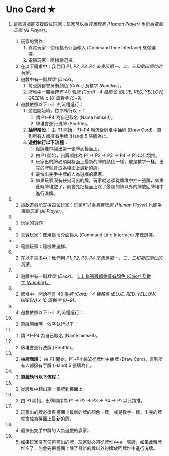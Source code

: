 # **Uno Card ✭**

1. 這款遊戲能支援四位玩家：玩家可以為*真實玩家 (Human Player)* 也能為*電腦玩家 (AI Player)*。
    1. 玩家的實作：
        1. 真實玩家：使用指令介面輸入 (Command Line Interface) 來做選擇。
        2. 電腦玩家：隨機做選擇。
    2. 在以下需求中：我們用 *P1, P2, P3, P4 來表示第一、二、三和第四順位的玩家。*
    3. 遊戲中有一副*牌堆 (Deck)*。
        1. 每張牌都會擁有顏色 *(Color)* 及數字 *(Number)*。
        2. 牌堆中一開始存有 40 張*牌 (Card)：4 種顏色 (BLUE, RED, YELLOW, GREEN) x 10 個數字 (0~9)。*
    4. 遊戲依照以下 i~iii 的流程進行：
        1. 遊戲開始時，依序執行以下：
            1. 請 P1~P4 為自己取名 (Name himself)。
            2. 牌堆會進行洗牌 (Shuffle)。
        2. **抽牌階段：** 由 P1 開始，P1~P4 輪流從牌堆中抽牌 (Draw Card)，直到所有人都擁有手牌 (Hand) 5 張牌為止。
        3. **遊戲執行以下流程：**
            1. 從牌堆中翻出第一張牌到檯面上。
            2. 由 P1 開始，出牌順序為 P1 → P2 → P3 → P4 → P1 以此類推。
            3. 玩家出的牌必須與檯面上最新的牌的顏色一樣，或是數字一樣。出完的牌就會成為檯面上最新的牌。
            4. 最快出完手中牌的人為遊戲的贏家。
            5. 如果玩家沒有任何可出的牌，玩家就必須從牌堆中抽一張牌，如果此時牌堆空了，則會先把檯面上除了最新的牌以外的牌放回牌堆中進行洗牌。

1. 1. 這款遊戲能支援四位玩家：玩家可以為*真實玩家 (Human Player)* 也能為*電腦玩家 (AI Player)*。
1. 1. 玩家的實作：
1. 1. 真實玩家：使用指令介面輸入 (Command Line Interface) 來做選擇。
2. 2. 電腦玩家：隨機做選擇。
2. 2. 在以下需求中：我們用 *P1, P2, P3, P4 來表示第一、二、三和第四順位的玩家。*
3. 3. 遊戲中有一副*牌堆 (Deck)*。
[1. 1. 每張牌都會擁有顏色 *(Color)* 及數字 *(Number)*。]()
2. 2. 牌堆中一開始存有 40 張*牌 (Card)：4 種顏色 (BLUE, RED, YELLOW, GREEN) x 10 個數字 (0~9)。*
4. 4. 遊戲依照以下 i~iii 的流程進行：
1. 1. 遊戲開始時，依序執行以下：
1. 1. 請 P1~P4 為自己取名 (Name himself)。
2. 2. 牌堆會進行洗牌 (Shuffle)。
2. 2. **抽牌階段：** 由 P1 開始，P1~P4 輪流從牌堆中抽牌 (Draw Card)，直到所有人都擁有手牌 (Hand) 5 張牌為止。
3. 3. **遊戲執行以下流程：**
1. 1. 從牌堆中翻出第一張牌到檯面上。
2. 2. 由 P1 開始，出牌順序為 P1 → P2 → P3 → P4 → P1 以此類推。
3. 3. 玩家出的牌必須與檯面上最新的牌的顏色一樣，或是數字一樣。出完的牌就會成為檯面上最新的牌。
4. 4. 最快出完手中牌的人為遊戲的贏家。
5. 5. 如果玩家沒有任何可出的牌，玩家就必須從牌堆中抽一張牌，如果此時牌堆空了，則會先把檯面上除了最新的牌以外的牌放回牌堆中進行洗牌。